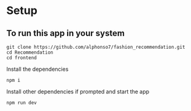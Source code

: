 # Setup
  
## To run this app in your system
```
git clone https://github.com/alphonso7/fashion_recommendation.git
cd Recommendation
cd frontend
```

Install the dependencies 
```
npm i
```
Install other dependencies if prompted
and start the app
```
npm run dev
```
